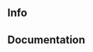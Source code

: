## Info
<!-- Get the device type, based on window.inmerWidth and window.innerHeight. -->

## Documentation

<!-- Eseguire il comando:
```php
npm install
``` -->
